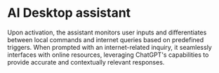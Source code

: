 # AI Desktop assistant
Upon activation, the assistant monitors user inputs and differentiates between local commands and internet queries based on predefined triggers. When prompted with an internet-related inquiry, it seamlessly interfaces with online resources, leveraging ChatGPT's capabilities to provide accurate and contextually relevant responses.
